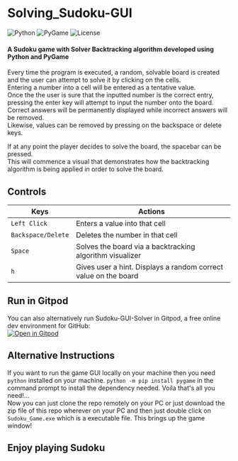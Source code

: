 # Solving_Sudoku-GUI
![Python][1] ![PyGame][2] ![License][3]

#### A Sudoku game with Solver Backtracking algorithm developed using Python and PyGame 
Every time the program is executed, a random, solvable board is created and the user can attempt to solve it by clicking on the cells.     
Entering a number into a cell will be entered as a tentative value.      
Once the the user is sure that the inputted number is the correct entry, pressing the enter key will attempt to input the number onto the board.      
Correct answers will be permanently displayed while incorrect answers will be removed.      
Likewise, values can be removed by pressing on the backspace or delete keys.     

If at any point the player decides to solve the board, the spacebar can be pressed.     
This will commence a visual that demonstrates how the backtracking algorithm
is being applied in order to solve the board.

## Controls
| Keys              | Actions                                                        |
|-------------------|----------------------------------------------------------------|
| `Left Click`      |Enters a value into that cell                                   |
| `Backspace/Delete`| Deletes the number in that cell                                |
| `Space`           | Solves the board via a backtracking algorithm visualizer       |
| `h`               | Gives user a hint. Displays a random correct value on the board|

## Run in Gitpod
You can also alternatively run Sudoku-GUI-Solver in Gitpod, a free online dev environment for GitHub:      
[![Open in Gitpod](https://gitpod.io/button/open-in-gitpod.svg)](https://gitpod.io/#https://github.com/SinisterSup/Solving_Sudoku-GUI/blob/main/game_GUI_Sudoku.py)

## Alternative Instructions    
If you want to run the game GUI locally on your machine then you need `python` installed on your machine.
`python -m pip install pygame` in the command prompt to install the dependency needed.
Voila that's all you need!...     
Now you can just clone the repo remotely on your PC or just download the zip file of this repo wherever on your PC and then just double click on `Sudoku_Game.exe` 
which is a executable file. This brings up the game window!
##  Enjoy playing Sudoku



[1]: https://img.shields.io/badge/Python-v3.10-informational 
[2]: https://img.shields.io/badge/PyGame-v2.1.2-green
[3]: https://img.shields.io/badge/license-MIT-orange
